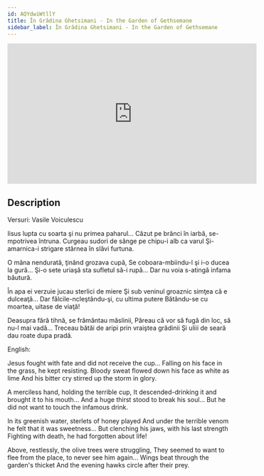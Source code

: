 ```yaml
---
id: AQYdwiWtllY
title: În Grădina Ghetsimani - In the Garden of Gethsemane
sidebar_label: În Grădina Ghetsimani - In the Garden of Gethsemane
---
```


<iframe
  width="560"
  height="315"
  src="https://www.youtube.com/embed/AQYdwiWtllY"
  title="YouTube video player"
  frameborder="0"
  allow="accelerometer; autoplay; clipboard-write; encrypted-media; gyroscope; picture-in-picture; web-share"
  referrerpolicy="strict-origin-when-cross-origin"
  allowfullscreen
></iframe>

## Description

Versuri: Vasile Voiculescu

Iisus lupta cu soarta şi nu primea paharul...
Căzut pe brânci în iarbă, se-mpotrivea întruna.
Curgeau sudori de sânge pe chipu-i alb ca varul
Şi-amarnica-i strigare stârnea în slăvi furtuna. 

O mâna nendurată, ţinând grozava cupă,
Se coboara-mbiindu-l şi i-o ducea la gură...
Şi-o sete uriaşă sta sufletul să-i rupă...
Dar nu voia s-atingă infama băutură. 

În apa ei verzuie jucau sterlici de miere
Şi sub veninul groaznic simţea că e dulceaţă...
Dar fălcile-ncleştându-şi, cu ultima putere
Bătându-se cu moartea, uitase de viaţă! 

Deasupra fără tihnă, se frământau măslinii,
Păreau că vor să fugă din loc, să nu-l mai vadă...
Treceau bătăi de aripi prin vraiştea grădinii
Şi uliii de seară dau roate dupa pradă.

English:

Jesus fought with fate and did not receive the cup...
Falling on his face in the grass, he kept resisting.
Bloody sweat flowed down his face as white as lime
And his bitter cry stirred up the storm in glory.

A merciless hand, holding the terrible cup,
It descended-drinking it and brought it to his mouth...
And a huge thirst stood to break his soul...
But he did not want to touch the infamous drink.

In its greenish water, sterlets of honey played
And under the terrible venom he felt that it was sweetness...
But clenching his jaws, with his last strength
Fighting with death, he had forgotten about life!

Above, restlessly, the olive trees were struggling,
They seemed to want to flee from the place, to never see him again...
Wings beat through the garden's thicket
And the evening hawks circle after their prey.
